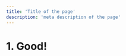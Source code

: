 ```yaml
---
title: 'Title of the page'
description: 'meta description of the page'
---
```


<!-- Content of the page -->

# 1. Good!
